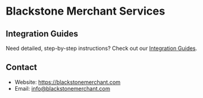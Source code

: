 # Blackstone Merchant Services

## Integration Guides

Need detailed, step-by-step instructions? Check out our [Integration Guides](https://blackstonemerchant.github.io/integration-guides).

## Contact

- Website: <https://blackstonemerchant.com>
- Email: <info@blackstonemerchant.com>
